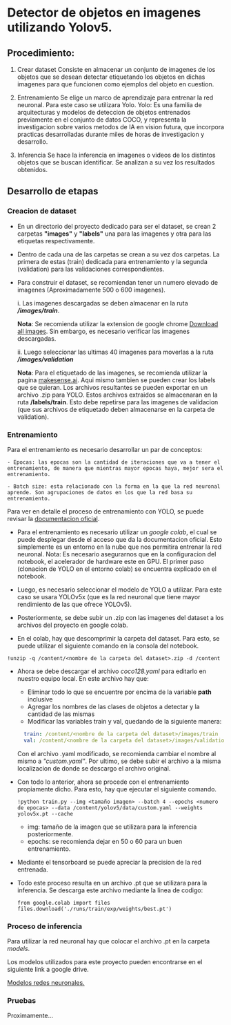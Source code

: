 # Detector de objetos en imagenes utilizando Yolov5.

## Procedimiento:

1. Crear dataset
    Consiste en almacenar un conjunto de imagenes de los objetos que se desean detectar etiquetando los objetos en dichas imagenes para que funcionen como ejemplos del objeto en cuestion.

2. Entrenamiento
    Se elige un marco de aprendizaje para entrenar la red neuronal. Para este caso se utilizara Yolo. 
      Yolo: 
        Es una familia de arquitecturas y modelos de deteccion de objetos entrenados previamente en el conjunto de datos COCO, y representa la investigacion sobre varios metodos de IA en vision futura, que incorpora practicas desarrolladas durante miles de horas de investigacion y desarrollo. 
  
3. Inferencia
    Se hace la inferencia en imagenes o videos de los distintos objetos que se buscan identificar. Se analizan a su vez
    los resultados obtenidos.

## Desarrollo de etapas

### Creacion de dataset

* En un directorio del proyecto dedicado para ser el dataset, se crean 2 carpetas __"images"__ y __"labels"__ una para las imagenes y otra para las etiquetas respectivamente.

* Dentro de cada una de las carpetas se crean a su vez dos carpetas. La primera de estas (train) dedicada para entrenamiento y la segunda (validation) para las validaciones correspondientes.

* Para construir el dataset, se recomiendan tener un numero elevado de imagenes (Aproximadamente 500 o 600 imagenes).

  i. Las imagenes descargadas se deben almacenar en la ruta __*/images/train*__.

    __Nota__: Se recomienda utilizar la extension de google chrome [Download all images](https://chromewebstore.google.com/detail/download-all-images/ifipmflagepipjokmbdecpmjbibjnakm?hl=es). Sin embargo, es necesario verificar las imagenes descargadas.


  ii. Luego seleccionar las ultimas 40 imagenes para moverlas a la ruta __*/images/validation*__

  __Nota__: Para el etiquetado de las imagenes, se recomienda utilizar la pagina [makesense.ai](https://www.makesense.ai/). Aqui mismo tambien se pueden crear los labels que se quieran. 
  Los archivos resultantes se pueden exportar en un archivo .zip para YOLO. Estos archivos extraidos se almacenaran en la ruta __/labels/train__. Esto debe repetirse para las imagenes de validacion (que sus archivos de etiquetado deben almacenarse en la carpeta de validation).

### Entrenamiento

  Para el entrenamiento es necesario desarrollar un par de conceptos:
    
    - Epocas: las epocas son la cantidad de iteraciones que va a tener el entrenamiento, de manera que mientras mayor epocas haya, mejor sera el entrenamiento. 

    - Batch size: esta relacionado con la forma en la que la red neuronal aprende. Son agrupaciones de datos en los que la red basa su entrenamiento.
  
  Para ver en detalle el proceso de entrenamiento con YOLO, se puede revisar la [documentacion oficial](https://docs.ultralytics.com/yolov5/tutorials/train_custom_data/).

* Para el entrenamiento es necesario utilizar un _google colab_, el cual se puede desplegar desde el acceso que da la documentacion oficial. Esto simplemente es un entorno en la nube que nos permitira entrenar la red neuronal. 
  Nota: Es necesario asegurarnos que en la configuracion del notebook, el acelerador de hardware este en GPU. El primer paso (clonacion de YOLO en el entorno colab) se encuentra explicado en el notebook.

* Luego, es necesario seleccionar el modelo de YOLO a utilizar. Para este caso se usara YOLOv5x (que es la red neuronal que tiene mayor rendimiento de las que ofrece YOLOv5). 

* Posteriormente, se debe subir un .zip con las imagenes del dataset a los archivos del proyecto en google colab.

* En el colab, hay que descomprimir la carpeta del dataset. Para esto, se puede utilizar el siguiente comando en la consola del notebook.

```shell
!unzip -q /content/<nombre de la carpeta del dataset>.zip -d /content
```

* Ahora se debe descargar el archivo _coco128.yaml_ para editarlo en nuestro equipo local. 
  En este archivo hay que: 
  - Eliminar todo lo que se encuentre por encima de la variable __path__ inclusive
  - Agregar los nombres de las clases de objetos a detectar y la cantidad de las mismas
  - Modificar las variables train y val, quedando de la siguiente manera:
  ```yaml
    train: /content/<nombre de la carpeta del dataset>/images/train
    val: /content/<nombre de la carpeta del dataset>/images/validation
  ```

  Con el archivo .yaml modificado, se recomienda cambiar el nombre al mismo a _"custom.yaml"_. Por ultimo, se debe subir el archivo a la misma localizacion de donde se descargo el archivo original.

* Con todo lo anterior, ahora se procede con el entrenamiento propiamente dicho. Para esto, hay que ejecutar el siguiente comando. 
  ```shell
  !python train.py --img <tamaño imagen> --batch 4 --epochs <numero de epocas> --data /content/yolov5/data/custom.yaml --weights yolov5x.pt --cache
  ```
  - img: tamaño de la imagen que se utilizara para la inferencia posteriormente.
  - epochs: se recomienda dejar en 50 o 60 para un buen entrenamiento.


* Mediante el tensorboard se puede apreciar la precision de la red entrenada. 

* Todo este proceso resulta en un archivo .pt que se utilizara para la inferencia. Se descarga este archivo mediante la linea de codigo:
  ```shell
  from google.colab import files
  files.download('./runs/train/exp/weights/best.pt')
  ```

### Proceso de inferencia

Para utilizar la red neuronal hay que colocar el archivo .pt en la carpeta _models_.

Los modelos utilizados para este proyecto pueden encontrarse en el siguiente link a google drive.

[Modelos redes neuronales.](https://drive.google.com/drive/folders/14C4Mi0fD345leLG6lBx9Awd5VhI7j3eU?usp=sharing)


### Pruebas

Proximamente...